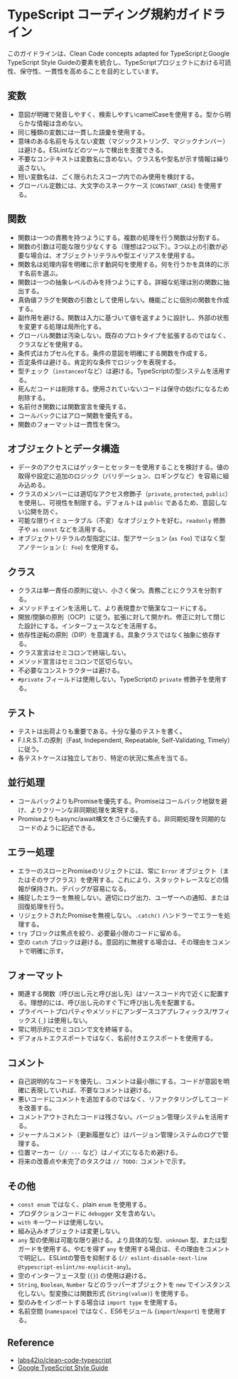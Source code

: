 # TypeScript コーディング規約ガイドライン

このガイドラインは、Clean Code concepts adapted for TypeScriptとGoogle TypeScript Style Guideの要素を統合し、TypeScriptプロジェクトにおける可読性、保守性、一貫性を高めることを目的としています。

## 変数

* 意図が明確で発音しやすく、検索しやすいcamelCaseを使用する。型から明らかな情報は含めない。
* 同じ種類の変数には一貫した語彙を使用する。
* 意味のある名前を与えない変数（マジックストリング、マジックナンバー）は避ける。ESLintなどのツールで検出を支援できる。
* 不要なコンテキストは変数名に含めない。クラス名や型名が示す情報は繰り返さない。
* 短い変数名は、ごく限られたスコープ内でのみ使用を検討する。
* グローバル定数には、大文字のスネークケース (`CONSTANT_CASE`) を使用する。

## 関数

* 関数は一つの責務を持つようにする。複数の処理を行う関数は分割する。
* 関数の引数は可能な限り少なくする（理想は2つ以下）。3つ以上の引数が必要な場合は、オブジェクトリテラルや型エイリアスを使用する。
* 関数名は処理内容を明確に示す動詞句を使用する。何を行うかを具体的に示す名前を選ぶ。
* 関数は一つの抽象レベルのみを持つようにする。詳細な処理は別の関数に抽出する。
* 真偽値フラグを関数の引数として使用しない。機能ごとに個別の関数を作成する。
* 副作用を避ける。関数は入力に基づいて値を返すように設計し、外部の状態を変更する処理は局所化する。
* グローバル関数は汚染しない。既存のプロトタイプを拡張するのではなく、クラスなどを使用する。
* 条件式はカプセル化する。条件の意図を明確にする関数を作成する。
* 否定条件は避ける。肯定的な条件でロジックを表現する。
* 型チェック（`instanceof`など）は避ける。TypeScriptの型システムを活用する。
* 死んだコードは削除する。使用されていないコードは保守の妨げになるため削除する。
* 名前付き関数には関数宣言を優先する。
* コールバックにはアロー関数を優先する。
* 関数のフォーマットは一貫性を保つ。

## オブジェクトとデータ構造

* データのアクセスにはゲッターとセッターを使用することを検討する。値の取得や設定に追加のロジック（バリデーション、ロギングなど）を容易に組み込める。
* クラスのメンバーには適切なアクセス修飾子（`private`, `protected`, `public`）を使用し、可視性を制限する。デフォルトは `public` であるため、意図しない公開を防ぐ。
* 可能な限りイミュータブル（不変）なオブジェクトを好む。`readonly` 修飾子や `as const` などを活用する。
* オブジェクトリテラルの型指定には、型アサーション (`as Foo`) ではなく型アノテーション (`: Foo`) を使用する。

## クラス

* クラスは単一責任の原則に従い、小さく保つ。責務ごとにクラスを分割する。
* メソッドチェインを活用して、より表現豊かで簡潔なコードにする。
* 開放/閉鎖の原則（OCP）に従う。拡張に対して開かれ、修正に対して閉じた設計にする。インターフェースなどを活用する。
* 依存性逆転の原則（DIP）を意識する。具象クラスではなく抽象に依存する。
* クラス宣言はセミコロンで終端しない。
* メソッド宣言はセミコロンで区切らない。
* 不必要なコンストラクターは避ける。
* `#private` フィールドは使用しない。TypeScriptの `private` 修飾子を使用する。

## テスト

* テストは出荷よりも重要である。十分な量のテストを書く。
* F.I.R.S.T.の原則（Fast, Independent, Repeatable, Self-Validating, Timely）に従う。
* 各テストケースは独立しており、特定の状況に焦点を当てる。

## 並行処理

* コールバックよりもPromiseを優先する。Promiseはコールバック地獄を避け、よりクリーンな非同期処理を実現する。
* Promiseよりもasync/await構文をさらに優先する。非同期処理を同期的なコードのように記述できる。

## エラー処理

* エラーのスローとPromiseのリジェクトには、常に `Error` オブジェクト（またはそのサブクラス）を使用する。これにより、スタックトレースなどの情報が保持され、デバッグが容易になる。
* 捕捉したエラーを無視しない。適切にログ出力、ユーザーへの通知、または回復処理を行う。
* リジェクトされたPromiseを無視しない。`.catch()` ハンドラーでエラーを処理する。
* `try` ブロックは焦点を絞り、必要最小限のコードに留める。
* 空の `catch` ブロックは避ける。意図的に無視する場合は、その理由をコメントで明確に示す。

## フォーマット

* 関連する関数（呼び出し元と呼び出し先）はソースコード内で近くに配置する。理想的には、呼び出し元のすぐ下に呼び出し先を配置する。
* プライベートプロパティやメソッドにアンダースコアプレフィックス/サフィックス (`_`) は使用しない。
* 常に明示的にセミコロンで文を終端する。
* デフォルトエクスポートではなく、名前付きエクスポートを使用する。

## コメント

* 自己説明的なコードを優先し、コメントは最小限にする。コードが意図を明確に表現していれば、不要なコメントは避ける。
* 悪いコードにコメントを追加するのではなく、リファクタリングしてコードを改善する。
* コメントアウトされたコードは残さない。バージョン管理システムを活用する。
* ジャーナルコメント（更新履歴など）はバージョン管理システムのログで管理する。
* 位置マーカー（`// ---` など）はノイズになるため避ける。
* 将来の改善点や未完了のタスクは `// TODO:` コメントで示す。

## その他

* `const enum` ではなく、plain `enum` を使用する。
* プロダクションコードに `debugger` 文を含めない。
* `with` キーワードは使用しない。
* 組み込みオブジェクトは変更しない。
* `any` 型の使用は可能な限り避ける。より具体的な型、`unknown` 型、または型ガードを使用する。やむを得ず `any` を使用する場合は、その理由をコメントで明記し、ESLintの警告を抑制する (`// eslint-disable-next-line @typescript-eslint/no-explicit-any`)。
* 空のインターフェース型 (`{}`) の使用は避ける。
* `String`, `Boolean`, `Number` などのラッパーオブジェクトを `new` でインスタンス化しない。型変換には関数形式 (`String(value)`) を使用する。
* 型のみをインポートする場合は `import type` を使用する。
* 名前空間 (`namespace`) ではなく、ES6モジュール (`import`/`export`) を使用する。

## Reference

* [labs42io/clean-code-typescript](https://github.com/labs42io/clean-code-typescript)
* [Google TypeScript Style Guide](https://google.github.io/styleguide/tsguide.html)